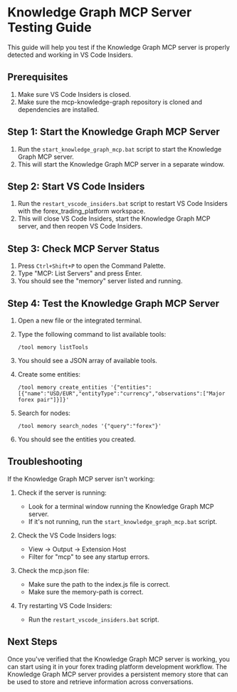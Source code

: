 # Knowledge Graph MCP Server Testing Guide

This guide will help you test if the Knowledge Graph MCP server is properly detected and working in VS Code Insiders.

## Prerequisites

1. Make sure VS Code Insiders is closed.
2. Make sure the mcp-knowledge-graph repository is cloned and dependencies are installed.

## Step 1: Start the Knowledge Graph MCP Server

1. Run the `start_knowledge_graph_mcp.bat` script to start the Knowledge Graph MCP server.
2. This will start the Knowledge Graph MCP server in a separate window.

## Step 2: Start VS Code Insiders

1. Run the `restart_vscode_insiders.bat` script to restart VS Code Insiders with the forex_trading_platform workspace.
2. This will close VS Code Insiders, start the Knowledge Graph MCP server, and then reopen VS Code Insiders.

## Step 3: Check MCP Server Status

1. Press `Ctrl+Shift+P` to open the Command Palette.
2. Type "MCP: List Servers" and press Enter.
3. You should see the "memory" server listed and running.

## Step 4: Test the Knowledge Graph MCP Server

1. Open a new file or the integrated terminal.
2. Type the following command to list available tools:
   ```
   /tool memory listTools
   ```
3. You should see a JSON array of available tools.

4. Create some entities:
   ```
   /tool memory create_entities '{"entities":[{"name":"USD/EUR","entityType":"currency","observations":["Major forex pair"]}]}'
   ```

5. Search for nodes:
   ```
   /tool memory search_nodes '{"query":"forex"}'
   ```

6. You should see the entities you created.

## Troubleshooting

If the Knowledge Graph MCP server isn't working:

1. Check if the server is running:
   - Look for a terminal window running the Knowledge Graph MCP server.
   - If it's not running, run the `start_knowledge_graph_mcp.bat` script.

2. Check the VS Code Insiders logs:
   - View → Output → Extension Host
   - Filter for "mcp" to see any startup errors.

3. Check the mcp.json file:
   - Make sure the path to the index.js file is correct.
   - Make sure the memory-path is correct.

4. Try restarting VS Code Insiders:
   - Run the `restart_vscode_insiders.bat` script.

## Next Steps

Once you've verified that the Knowledge Graph MCP server is working, you can start using it in your forex trading platform development workflow. The Knowledge Graph MCP server provides a persistent memory store that can be used to store and retrieve information across conversations.
